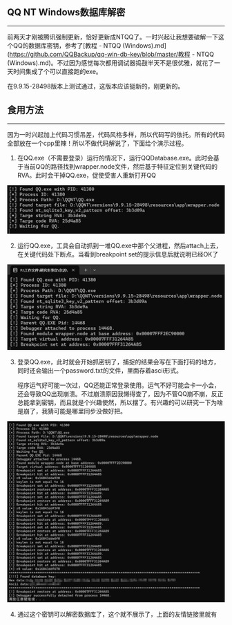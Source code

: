 ## QQ NT Windows数据库解密 

---

前两天才刚被腾讯强制更新，恰好更新成NTQQ了。一时兴起让我想要破解一下这个QQ的数据库密钥，参考了[教程 - NTQQ (Windows).md](https://github.com/QQBackup/qq-win-db-key/blob/master/教程 - NTQQ (Windows).md)。不过因为感觉每次都用调试器捣鼓半天不是很优雅，就花了一天时间集成了个可以直接跑的exe。

在9.9.15-28498版本上测试通过，这版本应该挺新的，刚更新的。

## 食用方法

---

因为一时兴起加上代码习惯吊差，代码风格多样，所以代码写的依托。所有的代码全部放在一个cpp里辣！所以不做代码解说了，下面给个演示过程。

1. 在QQ.exe（不需要登录）运行的情况下，运行QQDatabase.exe。此时会基于当前QQ的路径找到wrapper.node文件，然后基于特征定位到关键代码的RVA。此时会干掉QQ.exe，促使受害人重新打开QQ

![image-20241023011205996](README.assets/image-20241023011205996.png)

2. 运行QQ.exe，工具会自动抓到一堆QQ.exe中那个父进程，然后attach上去，在关键代码处下断点。当看到breakpoint set的提示信息后就说明已经OK了

![image-20241023011349772](README.assets/image-20241023011349772.png)

3. 登录QQ.exe，此时就会开始抓密钥了，捕捉的结果会写在下面打码的地方，同时还会输出一个password.txt的文件，里面存着ascii形式。

   程序运气好可能一次过，QQ还能正常登录使用。运气不好可能会卡一小会，还会导致QQ出现崩溃。不过崩溃原因我懒得查了，因为不管QQ崩不崩，反正总能拿到密钥，而且就是个兴趣使然，所以摆了。有兴趣的可以研究一下为啥是崩了，我猜可能是哪里同步没做好把。

![image-20241023011715129](README.assets/image-20241023011715129.png)

4. 通过这个密钥可以解密数据库了，这个就不展示了，上面的友情链接里就有

